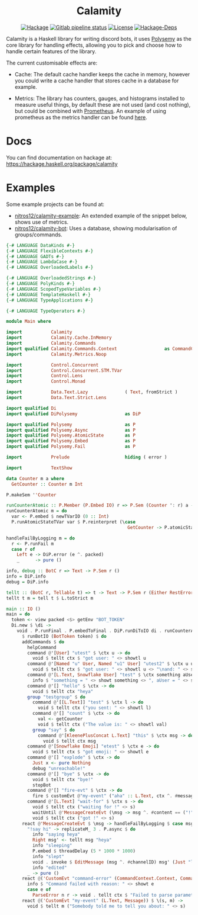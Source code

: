 <h1 align="center">Calamity</h1>

<!-- [![Hackage](https://img.shields.io/hackage/v/calamity)](https://hackage.haskell.org/package/calamity) -->
<!-- [![Gitlab pipeline status](https://img.shields.io/gitlab/pipeline/nitros12/calamity)](https://gitlab.com/nitros12/calamity/pipelines) -->
<!-- [![License](https://img.shields.io/github/license/nitros12/calamity)](https://github.com/nitros12/calamity/blob/master/LICENSE) -->
<!-- [![Hackage-Deps](https://img.shields.io/hackage-deps/v/calamity)](https://hackage.haskell.org/package/calamity) -->

<p align="center">
  <a href="https://hackage.haskell.org/package/calamity"><img src="https://img.shields.io/hackage/v/calamity" alt="Hackage"></a>
  <a href="https://gitlab.com/nitros12/calamity/pipelines"><img src="https://img.shields.io/gitlab/pipeline/nitros12/calamity" alt="Gitlab pipeline status"></a>
  <a href="https://github.com/nitros12/calamity/blob/master/LICENSE"><img src="https://img.shields.io/github/license/nitros12/calamity" alt="License"></a>
  <a href="https://hackage.haskell.org/package/calamity"><img src="https://img.shields.io/hackage-deps/v/calamity" alt="Hackage-Deps"></a>
</p>

Calamity is a Haskell library for writing discord bots, it uses
[Polysemy](https://hackage.haskell.org/package/polysemy) as the core library for
handling effects, allowing you to pick and choose how to handle certain features
of the library.

The current customisable effects are:

* Cache: The default cache handler keeps the cache in memory, however you could
  write a cache handler that stores cache in a database for example.

* Metrics: The library has counters, gauges, and histograms installed to measure
  useful things, by default these are not used (and cost nothing), but could be
  combined with [Prometheus](https://hackage.haskell.org/package/prometheus). An
  example of using prometheus as the metrics handler can be found
  [here](https://github.com/nitros12/calamity-example).

# Docs

You can find documentation on hackage at: https://hackage.haskell.org/package/calamity

# Examples

Some example projects can be found at:
- [nitros12/calamity-example](https://github.com/nitros12/calamity-example): An extended example of the snippet below, shows use of metrics.
- [nitros12/calamity-bot](https://github.com/nitros12/calamity-bot): Uses a database, showing modularisation of groups/commands.

``` haskell
{-# LANGUAGE DataKinds #-}
{-# LANGUAGE FlexibleContexts #-}
{-# LANGUAGE GADTs #-}
{-# LANGUAGE LambdaCase #-}
{-# LANGUAGE OverloadedLabels #-}

{-# LANGUAGE OverloadedStrings #-}
{-# LANGUAGE PolyKinds #-}
{-# LANGUAGE ScopedTypeVariables #-}
{-# LANGUAGE TemplateHaskell #-}
{-# LANGUAGE TypeApplications #-}

{-# LANGUAGE TypeOperators #-}

module Main where

import           Calamity
import           Calamity.Cache.InMemory
import           Calamity.Commands
import qualified Calamity.Commands.Context                  as CommandContext
import           Calamity.Metrics.Noop

import           Control.Concurrent
import           Control.Concurrent.STM.TVar
import           Control.Lens
import           Control.Monad

import           Data.Text.Lazy              ( Text, fromStrict )
import           Data.Text.Strict.Lens

import qualified Di
import qualified DiPolysemy                  as DiP

import qualified Polysemy                    as P
import qualified Polysemy.Async              as P
import qualified Polysemy.AtomicState        as P
import qualified Polysemy.Embed              as P
import qualified Polysemy.Fail               as P

import           Prelude                     hiding ( error )

import           TextShow

data Counter m a where
  GetCounter :: Counter m Int

P.makeSem ''Counter

runCounterAtomic :: P.Member (P.Embed IO) r => P.Sem (Counter ': r) a -> P.Sem r a
runCounterAtomic m = do
  var <- P.embed $ newTVarIO (0 :: Int)
  P.runAtomicStateTVar var $ P.reinterpret (\case
                                              GetCounter -> P.atomicState (\v -> (v + 1, v))) m

handleFailByLogging m = do
  r <- P.runFail m
  case r of
    Left e -> DiP.error (e ^. packed)
    _      -> pure ()

info, debug :: BotC r => Text -> P.Sem r ()
info = DiP.info
debug = DiP.info

tellt :: (BotC r, Tellable t) => t -> Text -> P.Sem r (Either RestError Message)
tellt t m = tell t $ L.toStrict m

main :: IO ()
main = do
  token <- view packed <$> getEnv "BOT_TOKEN"
  Di.new $ \di ->
    void . P.runFinal . P.embedToFinal . DiP.runDiToIO di . runCounterAtomic . runCacheInMemory . runMetricsNoop . useConstantPrefix "!"
      $ runBotIO (BotToken token) $ do
      addCommands $ do
        helpCommand
        command @'[User] "utest" $ \ctx u -> do
          void $ tellt ctx $ "got user: " <> showtl u
        command @'[Named "u" User, Named "u1" User] "utest2" $ \ctx u u1 -> do
          void $ tellt ctx $ "got user: " <> showtl u <> "\nand: " <> showtl u1
        command @'[L.Text, Snowflake User] "test" $ \ctx something aUser -> do
          info $ "something = " <> showt something <> ", aUser = " <> showt aUser
        command @'[] "hello" $ \ctx -> do
          void $ tellt ctx "heya"
        group "testgroup" $ do
          command @'[[L.Text]] "test" $ \ctx l -> do
            void $ tellt ctx ("you sent: " <> showtl l)
          command @'[] "count" $ \ctx -> do
            val <- getCounter
            void $ tellt ctx ("The value is: " <> showtl val)
          group "say" $ do
            command @'[KleenePlusConcat L.Text] "this" $ \ctx msg -> do
              void $ tellt ctx msg
        command @'[Snowflake Emoji] "etest" $ \ctx e -> do
          void $ tellt ctx $ "got emoji: " <> showtl e
        command @'[] "explode" $ \ctx -> do
          Just x <- pure Nothing
          debug "unreachable!"
        command @'[] "bye" $ \ctx -> do
          void $ tellt ctx "bye!"
          stopBot
        command @'[] "fire-evt" $ \ctx -> do
          fire $ customEvt @"my-event" ("aha" :: L.Text, ctx ^. #message)
        command @'[L.Text] "wait-for" $ \ctx s -> do
          void $ tellt ctx ("waiting for !" <> s)
          waitUntil @'MessageCreateEvt (\msg -> msg ^. #content == ("!" <> s))
          void $ tellt ctx ("got !" <> s)
      react @'MessageCreateEvt $ \msg -> handleFailByLogging $ case msg ^. #content of
        "!say hi" -> replicateM_ 3 . P.async $ do
          info "saying heya"
          Right msg' <- tellt msg "heya"
          info "sleeping"
          P.embed $ threadDelay (5 * 1000 * 1000)
          info "slept"
          void . invoke $ EditMessage (msg ^. #channelID) msg' (Just "lol") Nothing
          info "edited"
        _ -> pure ()
      react @('CustomEvt "command-error" (CommandContext.Context, CommandError)) $ \(ctx, e) -> do
        info $ "Command failed with reason: " <> showt e
        case e of
          ParseError n r -> void . tellt ctx $ "Failed to parse parameter: `" <> L.fromStrict n <> "`, with reason: ```\n" <> r <> "```"
      react @('CustomEvt "my-event" (L.Text, Message)) $ \(s, m) ->
        void $ tellt m ("Somebody told me to tell you about: " <> s)
```
